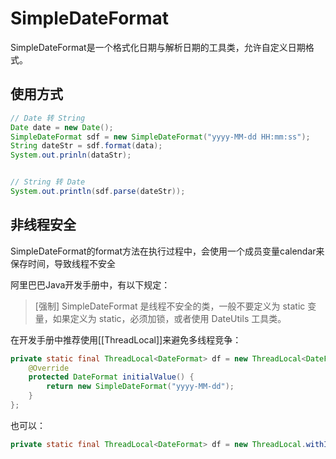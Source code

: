 # SimpleDateFormat

SimpleDateFormat是一个格式化日期与解析日期的工具类，允许自定义日期格式。

## 使用方式

```java
// Date 转 String
Date date = new Date();
SimpleDateFormat sdf = new SimpleDateFormat("yyyy-MM-dd HH:mm:ss");
String dateStr = sdf.format(data);
System.out.prinln(dataStr);


// String 转 Date
System.out.println(sdf.parse(dateStr));
```

## 非线程安全

SimpleDateFormat的format方法在执行过程中，会使用一个成员变量calendar来保存时间，导致线程不安全

阿里巴巴Java开发手册中，有以下规定：
> \[强制\] SimpleDateFormat 是线程不安全的类，一般不要定义为 static 变量，如果定义为 static，必须加锁，或者使用 DateUtils 工具类。

在开发手册中推荐使用[[ThreadLocal]]来避免多线程竞争：
```java
private static final ThreadLocal<DateFormat> df = new ThreadLocal<DateFormat>() {
    @Override
    protected DateFormat initialValue() {
        return new SimpleDateFormat("yyyy-MM-dd");
    }
};
```
也可以：
```java
private static final ThreadLocal<DateFormat> df = new ThreadLocal.withInitial(() -> new DateFormat("yyyy-MM-dd"));
```